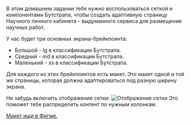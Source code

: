 В этом домашнем задании тебе нужно воспользоваться сеткой и компонентами Бутстрапа, чтобы создать адаптивную страницу Научного личного кабинета - выдуманного сервиса для размещения научных работ.

У нас будет три основных экрана-брейкпоинта:

   * Большой - lg в классификации Бутстрапа.
   * Средний - md в классификации Бутстрапа.
   *  Маленький - xs в классификации Бутстрапа.

Для каждого из этих брейкпоинтов есть макет. Это макет одной и той же страницы, которая должна адаптироваться под разную ширину экрана.

Не забудь включить отображение сетки:
![Отображение сетки](/img/layout_grid.png)
Это поможет тебе распределить контент по нужным колонкам.

[Макет ищи в Фигме.](https://www.figma.com/file/nDXdlmr1kCVnWEcnPWtfLg/%D0%97%D0%B0%D0%B4%D0%B0%D0%BD%D0%B8%D0%B5-%D0%BD%D0%B0-%D0%91%D1%83%D1%82%D1%81%D1%82%D1%80%D0%B0%D0%BF?node-id=1%3A2)
